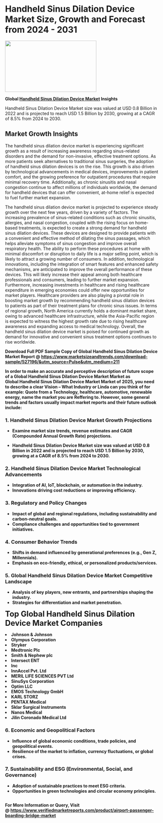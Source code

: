<H1>Handheld Sinus Dilation Device Market Size, Growth and Forecast from 2024 - 2031</H1><img class="aligncenter size-medium wp-image-584254" src="https://thirdeyenews.in/wp-content/uploads/2024/09/Global-Market-Research-300x168.jpeg" alt="" width="300" height="168" /><p><strong>Global&nbsp;<a href="https://www.marketsizeandtrends.com/download-sample/527196/&amp;utm_source=Pulse&amp;utm_medium=211">Handheld Sinus Dilation Device Market</a> Insights</strong></p><p>Handheld Sinus Dilation Device Market size was valued at USD 0.8 Billion in 2022 and is projected to reach USD 1.5 Billion by 2030, growing at a CAGR of 8.5% from 2024 to 2030.</p><p><h2>Market Growth Insights</h2> <p>The handheld sinus dilation device market is experiencing significant growth as a result of increasing awareness regarding sinus-related disorders and the demand for non-invasive, effective treatment options. As more patients seek alternatives to traditional sinus surgeries, the adoption of handheld sinus dilation devices is on the rise. This growth is also driven by technological advancements in medical devices, improvements in patient comfort, and the growing preference for outpatient procedures that require minimal recovery time. Additionally, as chronic sinusitis and nasal congestion continue to affect millions of individuals worldwide, the demand for handheld devices that can offer convenient, at-home relief is expected to fuel further market expansion.</p> <p><strong></strong></p> <p>The handheld sinus dilation device market is projected to experience steady growth over the next few years, driven by a variety of factors. The increasing prevalence of sinus-related conditions such as chronic sinusitis, allergies, and nasal congestion, coupled with the rising focus on home-based treatments, is expected to create a strong demand for handheld sinus dilation devices. These devices are designed to provide patients with a convenient and effective method of dilating the sinus passages, which helps alleviate symptoms of sinus congestion and improve overall respiratory health. The ability to perform these procedures at home with minimal discomfort or disruption to daily life is a major selling point, which is likely to attract a growing number of consumers. In addition, technological innovations, including the integration of smart features and enhanced safety mechanisms, are anticipated to improve the overall performance of these devices. This will likely increase their appeal among both healthcare professionals and consumers, leading to further market expansion. Furthermore, increasing investments in healthcare and rising healthcare expenditure in emerging economies could offer new opportunities for market players. Healthcare providers are also playing a pivotal role in boosting market growth by recommending handheld sinus dilation devices to patients as part of their treatment plans for chronic sinus issues. In terms of regional growth, North America currently holds a dominant market share, owing to advanced healthcare infrastructure, while the Asia-Pacific region is expected to witness the highest growth rate due to rising healthcare awareness and expanding access to medical technology. Overall, the handheld sinus dilation device market is poised for continued growth as demand for innovative and convenient sinus treatment options continues to rise worldwide.</p> <p><strong></p><p><span class=""><strong>Download Full PDF Sample Copy of Global Handheld Sinus Dilation Device Market Report</strong> @ <a href="https://www.marketsizeandtrends.com/download-sample/527196/&amp;utm_source=Pulse&amp;utm_medium=211" target="_blank">https://www.marketsizeandtrends.com/download-sample/527196/&amp;utm_source=Pulse&amp;utm_medium=211</a></span></p><p>In order to make an accurate and perceptive description of future scope of a Global&nbsp;Handheld Sinus Dilation Device Market Market as Global&nbsp;Handheld Sinus Dilation Device Market Market of 2025, you need to describe a clear Vision &ndash; What Industry or Linda can you think of for example: Quote from a Technology, healthcare, automotive, renewable energy, name the market you are Reffering to. However, some general trends and factors usually impact market reports and their future outlook include:</p><h3>1.&nbsp;<strong>Handheld Sinus Dilation Device Market Growth Projections</strong></h3><ul><li>Examine market size trends, revenue estimates and CAGR (Compounded Annual Growth Rate) projections.</li><li><p>Handheld Sinus Dilation Device Market size was valued at USD 0.8 Billion in 2022 and is projected to reach USD 1.5 Billion by 2030, growing at a CAGR of 8.5% from 2024 to 2030.</p></li></ul><h3>2.&nbsp;<strong>Handheld Sinus Dilation Device Market Technological Advancements</strong></h3><ul><li>Integration of AI, IoT, blockchain, or automation in the industry.</li><li>Innovations driving cost reductions or improving efficiency.</li></ul><h3>3.&nbsp;<strong>Regulatory and Policy Changes</strong></h3><ul><li>Impact of global and regional regulations, including sustainability and carbon-neutral goals.</li><li>Compliance challenges and opportunities tied to government initiatives.</li></ul><h3>4.&nbsp;<strong>Consumer Behavior Trends</strong></h3><ul><li>Shifts in demand influenced by generational preferences (e.g., Gen Z, Millennials).</li><li>Emphasis on eco-friendly, ethical, or personalized products/services.</li></ul><h3>5.&nbsp;<strong>Global Handheld Sinus Dilation Device Market Competitive Landscape</strong></h3><ul><li>Analysis of key players, new entrants, and partnerships shaping the industry.</li><li>Strategies for differentiation and market penetration.</li></ul><p data-pm-slice="1 1 []"><span style="color: inherit; font-family: inherit; font-size: 25px;">Top Global Handheld Sinus Dilation Device Market Companies</span></p><div class="" data-test-id=""><p><li>Johnson & Johnson</li><li> Olympus Corporation</li><li> Stryker</li><li> Medtronic Plc</li><li> Smith & Nephew plc</li><li> Intersect ENT</li><li> Inc</li><li> InnAccel Pvt. Ltd</li><li> MERIL LIFE SCIENCES PVT Ltd</li><li> SinuSys Corporation</li><li> Optim LLC</li><li> EMOS Technology GmbH</li><li> KARL STORZ</li><li> PENTAX Medical</li><li> Sklar Surgical Instruments</li><li> Nanos Medical</li><li> Jilin Coronado Medical Ltd</li></p></div><h3>6.&nbsp;<strong>Economic and Geopolitical Factors</strong></h3><ul><li>Influence of global economic conditions, trade policies, and geopolitical events.</li><li>Resilience of the market to inflation, currency fluctuations, or global crises.</li></ul><h3>7.&nbsp;<strong>Sustainability and ESG (Environmental, Social, and Governance)</strong></h3><ul><li>Adoption of sustainable practices to meet ESG criteria.</li><li>Opportunities in green technologies and circular economy principles.</li></ul><h2><strong style="font-size: 14px;">For More Information or Query, Visit @&nbsp;</strong><a style="background-color: #ffffff; font-size: 14px;" href="https://www.marketsizeandtrends.com/report/handheld-sinus-dilation-device-market/" target="_blank">https://www.verifiedmarketreports.com/product/airport-passenger-boarding-bridge-market</a></h2>
